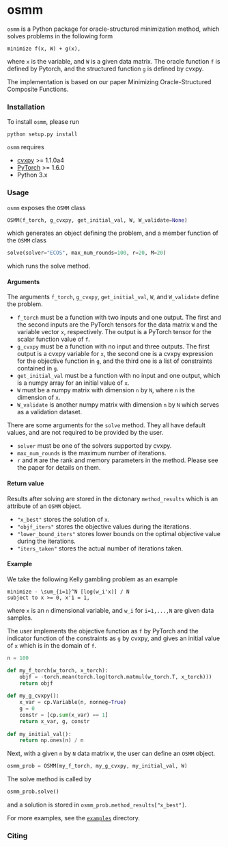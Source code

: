 # osmm
`osmm` is a Python package for oracle-structured minimization method, which solves problems in the following form
```
minimize f(x, W) + g(x),
```
where `x` is the variable, and `W` is a given data matrix. The oracle function `f` is defined by Pytorch, and the structured function `g` is defined by cvxpy.

The implementation is based on our paper Minimizing Oracle-Structured Composite Functions.

### Installation
To install `osmm`, please run 
```
python setup.py install
```

`osmm` requires
* [cvxpy](https://github.com/cvxgrp/cvxpy) >= 1.1.0a4
* [PyTorch](https://pytorch.org/) >= 1.6.0
* Python 3.x


### Usage
`osmm` exposes the `OSMM` class 
```python
OSMM(f_torch, g_cvxpy, get_initial_val, W, W_validate=None)
```
which generates an object defining the problem, 
and a member function of the `OSMM` class
```python
solve(solver="ECOS", max_num_rounds=100, r=20, M=20)
```
which runs the solve method.

#### Arguments
The arguments `f_torch`, `g_cvxpy`, `get_initial_val`, `W`, and `W_validate` define the problem.
* `f_torch` must be a function with two inputs and one output. The first and the second inputs are the PyTorch tensors for the data matrix `W` and the variable vector `x`, respectively. The output is a PyTorch tensor for the scalar function value of `f`.
* `g_cvxpy` must be a function with no input and three outputs. The first output is a cvxpy variable for `x`, the second one is a cvxpy expression for the objective function in `g`, and the third one is a list of constraints contained in `g`.
* `get_initial_val` must be a function with no input and one output, which is a numpy array for an initial value of `x`.
* `W` must be a numpy matrix with dimension `n` by `N`, where `n` is the dimension of `x`.
* `W_validate` is another numpy matrix with dimension `n` by `N` which serves as a validation dataset.

There are some arguments for the `solve` method. They all have default values, and are not required to be provided by the user.
* `solver` must be one of the solvers supported by cvxpy.
* `max_num_rounds` is the maximum number of iterations.
* `r` and `M` are the rank and memory parameters in the method. Please see the paper for details on them.

#### Return value
Results after solving are stored in the dictonary `method_results` which is an attribute of an `OSMM` object.
* `"x_best"` stores the solution of `x`.
* `"objf_iters"` stores the objective values during the iterations.
* `"lower_bound_iters"` stores lower bounds on the optimal objective value during the iterations.
* `"iters_taken"` stores the actual number of iterations taken.

#### Example
We take the following Kelly gambling problem as an example
```
minimize - \sum_{i=1}^N [log(w_i'x)] / N
subject to x >= 0, x'1 = 1,
```
where `x` is an `n` dimensional variable, and `w_i` for `i=1,...,N` are given data samples.

The user implements the objective function as `f` by PyTorch and the indicator function of the constraints as `g` by cvxpy,
and gives an initial value of `x` which is in the domain of `f`.
```python
n = 100

def my_f_torch(w_torch, x_torch):
    objf = -torch.mean(torch.log(torch.matmul(w_torch.T, x_torch)))
    return objf
    
def my_g_cvxpy():
    x_var = cp.Variable(n, nonneg=True)
    g = 0
    constr = [cp.sum(x_var) == 1]
    return x_var, g, constr
    
def my_initial_val():
    return np.ones(n) / n
```
Next, with a given `n` by `N` data matrix `W`, the user can define an `OSMM` object.
```python
osmm_prob = OSMM(my_f_torch, my_g_cvxpy, my_initial_val, W)
```
The solve method is called by
```python
osmm_prob.solve()
```
and a solution is stored in `osmm_prob.method_results["x_best"]`.

For more examples, see the [`examples`](examples/) directory.


### Citing
